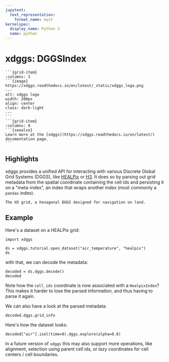 ```yaml
---
jupytext:
  text_representation:
    format_name: myst
kernelspec:
  display_name: Python 3
  name: python
---
```


# xdggs: DGGSIndex

````{grid}
```{grid-item}
:columns: 3
```{image} https://xdggs.readthedocs.io/en/latest/_static/xdggs_logo.png
---
alt: xdggs logo
width: 200px
align: center
class: dark-light
---
```
```{grid-item}
:columns: 9
```{seealso}
Learn more at the [xdggs](https://xdggs.readthedocs.io/en/latest/) documentation page.
```
````

## Highlights

xdggs provides a unified API for interacting with various Discrete Global Grid Systems (DGGS), like [HEALPix](https://healpix.sourceforge.io/html/intro.htm) or [H3](https://h3geo.org). It does so by parsing out grid metadata from the spatial coordinate containing the cell ids and persisting it on a "meta-index", an index that wraps another index (most commonly a `pandas` index).

```{figure} h3.png
The H3 grid, a hexagonal DGGS designed for navigation on land.
```

## Example

Here's a dataset on a HEALPix grid:

```{code-cell} python
import xdggs

ds = xdggs.tutorial.open_dataset("air_temperature", "healpix")
ds
```

with that, we can decode the metadata:

```{code-cell} python
decoded = ds.dggs.decode()
decoded
```

Note how the `cell_ids` coordinate is now associated with a `HealpixIndex`? This makes it harder to lose the parsed information, and thus having to parse it again.

We can also have a look at the parsed metadata:

```{code-cell} python
decoded.dggs.grid_info
```

Here's how the dataset looks:

```{code-cell} python
decoded["air"].isel(time=0).dggs.explore(alpha=0.8)
```

In a future version of `xdggs` this may also support more operations, like alignment, selection using parent cell ids, or lazy coordinates for cell centers / cell boundaries.
